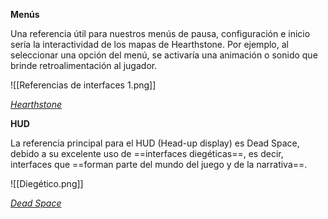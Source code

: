 
**Menús**

Una referencia útil para nuestros menús de pausa, configuración e inicio sería la interactividad de los mapas de Hearthstone. Por ejemplo, al seleccionar una opción del menú, se activaría una animación o sonido que brinde retroalimentación al jugador.

![[Referencias de interfaces 1.png]]

*[Hearthstone](https://www.youtube.com/watch?v=TDRxNMzsnaQ&ab_channel=Veetcee)*

**HUD**

La referencia principal para el HUD (Head-up display) es Dead Space, debido a su excelente uso de ==interfaces diegéticas==, es decir, interfaces que ==forman parte del mundo del juego y de la narrativa==.

![[Diegético.png]]

*[Dead Space](https://youtu.be/K4nEI_uv6yw?si=sZXA-Ps5ontZcBFx&t=16485)*

